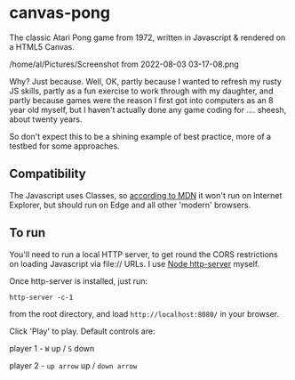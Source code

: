 # canvas-pong
The classic Atari Pong game from 1972, written in Javascript &amp; rendered on a HTML5 Canvas. 

/home/al/Pictures/Screenshot from 2022-08-03 03-17-08.png

Why? Just because.
Well, OK, partly because I wanted to refresh my rusty JS skills, partly as a fun exercise to work through with my daughter, and partly because games were the reason I first got into computers as an 8 year old myself, but I haven't actually done any game coding for .... sheesh, about twenty years.

So don't expect this to be a shining example of best practice, more of a testbed for some approaches.

## Compatibility

The Javascript uses Classes, so [according to MDN](https://developer.mozilla.org/en-US/docs/Web/JavaScript/Reference/Classes#browser_compatibility) it won't run on Internet Explorer, but should run on Edge and all other 'modern' browsers.

## To run

You'll need to run a local HTTP server, to get round the CORS restrictions on loading Javascript via file:// URLs. I use [Node http-server](https://www.npmjs.com/package/http-server) myself.

Once http-server is installed, just run:
```
http-server -c-1
```
from the root directory, and load `http://localhost:8080/` in your browser.

Click 'Play' to play. Default controls are:

player 1 - `W` up / `S` down

player 2 - `up arrow` up / `down arrow`



